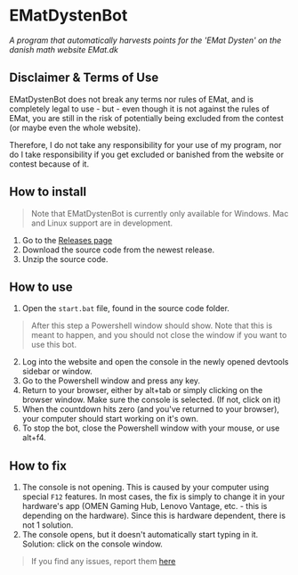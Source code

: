 # EMatDystenBot
*A program that automatically harvests points for the 'EMat Dysten' on the danish math website EMat.dk*

## Disclaimer & Terms of Use

EMatDystenBot does not break any terms nor rules of EMat, and is completely legal to use - but - even though it is not against the rules of EMat, you are still in the risk of potentially being excluded from the contest (or maybe even the whole website).

Therefore, I do not take any responsibility for your use of my program, nor do I take responsibility if you get excluded or banished from the website or contest because of it.

## How to install

> Note that EMatDystenBot is currently only available for Windows. Mac and Linux support are in development.

1. Go to the [Releases page](https://github.com/Sv3ks/EMatDystenBot/releases)
2. Download the source code from the newest release.
3. Unzip the source code.

## How to use

1. Open the `start.bat` file, found in the source code folder.
> After this step a Powershell window should show. Note that this is meant to happen, and you should not close the window if you want to use this bot.
2. Log into the website and open the console in the newly opened devtools sidebar or window.
3. Go to the Powershell window and press any key.
4. Return to your browser, either by alt+tab or simply clicking on the browser window. Make sure the console is selected. (If not, click on it)
5. When the countdown hits zero (and you've returned to your browser), your computer should start working on it's own.
6. To stop the bot, close the Powershell window with your mouse, or use alt+f4.

## How to fix

1. The console is not opening. This is caused by your computer using special `F12` features. In most cases, the fix is simply to change it in your hardware's app (OMEN Gaming Hub, Lenovo Vantage, etc. - this is depending on the hardware). Since this is hardware dependent, there is not 1 solution.
2. The console opens, but it doesn't automatically start typing in it. Solution: click on the console window.
> If you find any issues, report them [here](https://github.com/Sv3ks/EMatDystenBot/issues/new)
